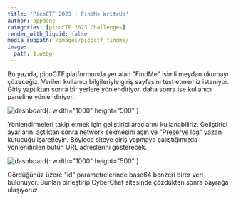 ```yaml
---
title: 'PicoCTF 2023 | FindMe WriteUp'
author: appdone
categories: [picoCTF 2023 Challenges]
render_with_liquid: false
media_subpath: /images/picoctf_findme/
image:
  path: 1.webp
---
```


Bu yazıda, picoCTF platformunda yer alan "FindMe" isimli meydan okumayı çözeceğiz. Verilen kullanıcı bilgileriyle giriş sayfasını test etmemiz isteniyor. Giriş yaptıktan sonra bir yerlere yönlendiriyor, daha sonra ise kullanıcı paneline yönlendiriyor.

![dashboard](2.webp){: width="1000" height="500" }

Yönlendirmeleri takip etmek için geliştirici araçlarını kullanabiliriz. Geliştirici ayarlarını açtıktan sonra network sekmesini açın ve "Preserve log" yazan kutucuğu işaretleyin. Böylece siteye giriş yapmaya çalıştığımızda yönlendirilen bütün URL adreslerini gösterecek.

![dashboard](3.webp){: width="1000" height="500" }

Gördüğünüz üzere "id" parametrelerinde base64 benzeri birer veri bulunuyor. Bunları birleştirip CyberChef sitesinde çözdükten sonra bayrağa ulaşıyoruz.
